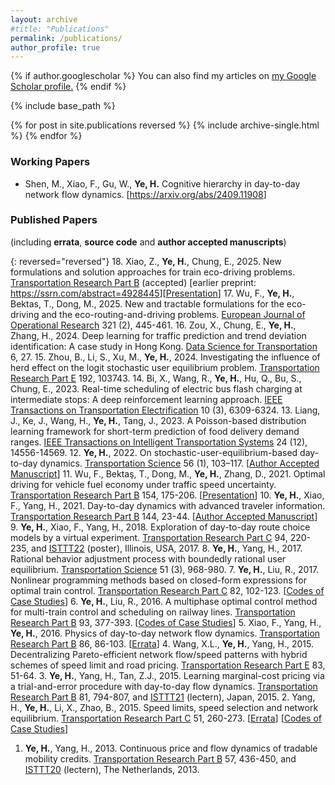 ```yaml
---
layout: archive
#title: "Publications"
permalink: /publications/
author_profile: true
---
```


{% if author.googlescholar %}
  You can also find my articles on <u><a href="{{author.googlescholar}}">my Google Scholar profile</a>.</u>
{% endif %}

{% include base_path %}

{% for post in site.publications reversed %}
  {% include archive-single.html %}
{% endfor %}

### Working Papers
- Shen, M., Xiao, F., Gu, W., **Ye, H.** Cognitive hierarchy in day-to-day network flow dynamics. [<a href="https://arxiv.org/abs/2409.11908">https://arxiv.org/abs/2409.11908</a>]

### Published Papers
(including **errata**, **source code** and **author accepted manuscripts**)

{: reversed="reversed"}
18. Xiao, Z., **Ye, H.**, Chung, E., 2025. New formulations and solution approaches for train eco-driving problems. <u>Transportation Research Part B</u> (accepted) [earlier preprint: <a href="https://ssrn.com/abstract=4928445">https://ssrn.com/abstract=4928445</a>][[Presentation](/files/2025Xiao_Presentation.pdf)]
17. Wu, F., **Ye, H.**, Bektas, T., Dong, M., 2025. New and tractable formulations for the eco-driving and the eco-routing-and-driving problems. <u>European Journal of Operational Research</u> 321 (2), 445-461.
16. Zou, X., Chung, E., **Ye, H.**, Zhang, H., 2024. Deep learning for traffic prediction and trend deviation identification: A case study in Hong Kong. <u>Data Science for Transportation</u> 6, 27.
15. Zhou, B., Li, S., Xu, M., **Ye, H.**, 2024. Investigating the influence of herd effect on the logit stochastic user equilibrium problem. <u>Transportation Research Part E</u> 192, 103743.
14. Bi, X., Wang, R., **Ye, H.**, Hu, Q., Bu, S., Chung, E., 2023. Real-time scheduling of electric bus flash charging at intermediate stops: A deep reinforcement learning approach. <u>IEEE Transactions on Transportation Electrification</u> 10 (3), 6309-6324.
13. Liang, J., Ke, J., Wang, H., **Ye, H.**, Tang, J., 2023. A Poisson-based distribution learning framework for short-term prediction of food delivery demand ranges. <u>IEEE Transactions on Intelligent Transportation Systems</u> 24 (12), 14556-14569.
12. **Ye, H.**, 2022. On stochastic-user-equilibrium-based day-to-day dynamics. <u>Transportation Science</u> 56 (1), 103–117. [[Author Accepted Manuscript](/files/2022_SUE-DTD_TS_AAM.pdf)]
11. Wu, F., Bektaş, T., Dong, M., **Ye, H.**, Zhang, D., 2021. Optimal driving for vehicle fuel economy under traffic speed uncertainty. <u>Transportation Research Part B</u> 154, 175-206. [[Presentation](/files/2021Wu_Presentation.pdf)]
10. **Ye, H.**, Xiao, F., Yang, H., 2021. Day-to-day dynamics with advanced traveler information. <u>Transportation Research Part B</u> 144, 23-44. [[Author Accepted Manuscript](/files/2021YXY_AAM.pdf)]
9. **Ye, H.**, Xiao, F., Yang, H., 2018. Exploration of day-to-day route choice models by a virtual experiment. <u>Transportation Research Part C</u> 94, 220-235, and <u>ISTTT22</u> (poster), Illinois, USA, 2017.
8. **Ye, H.**, Yang, H., 2017. Rational behavior adjustment process with boundedly rational user equilibrium. <u>Transportation Science</u> 51 (3), 968-980. 
7. **Ye, H.**, Liu, R., 2017. Nonlinear programming methods based on closed-form expressions for optimal train control. <u>Transportation Research Part C</u> 82, 102-123. [[Codes of Case Studies](/files/2017YL_codes.zip)]
6. **Ye, H.**, Liu, R., 2016. A multiphase optimal control method for multi-train control and scheduling on railway lines. <u>Transportation Research Part B</u> 93, 377-393. [[Codes of Case Studies](/files/2016YL_codes.zip)]
5. Xiao, F., Yang, H., **Ye, H.**, 2016. Physics of day-to-day network flow dynamics. <u>Transportation Research Part B</u> 86, 86-103. [[Errata](/files/2016XYY_Errata.pdf)]
4. Wang, X.L., **Ye, H.**, Yang, H., 2015. Decentralizing Pareto-efficient network flow/speed patterns with hybrid schemes of speed limit and road pricing. <u>Transportation Research Part E</u> 83, 51-64.
3. **Ye, H.**, Yang, H., Tan, Z.J., 2015. Learning marginal-cost pricing via a trial-and-error procedure with day-to-day flow dynamics. <u>Transportation Research Part B</u> 81, 794-807, and <u>ISTTT21</u> (lectern), Japan, 2015. 
2. Yang, H., **Ye, H.**, Li, X., Zhao, B., 2015. Speed limits, speed selection and network equilibrium. <u>Transportation Research Part C</u> 51, 260-273. [[Errata](/files/2015YYLZ_Errata.txt)] [[Codes of Case Studies](/files/2015YYLZ_codes.zip)]
1. <strong>Ye, H.</strong>, Yang, H., 2013. Continuous price and flow dynamics of tradable mobility credits. <u>Transportation Research Part B</u> 57, 436-450, and <u>ISTTT20</u> (lectern), The Netherlands, 2013.
